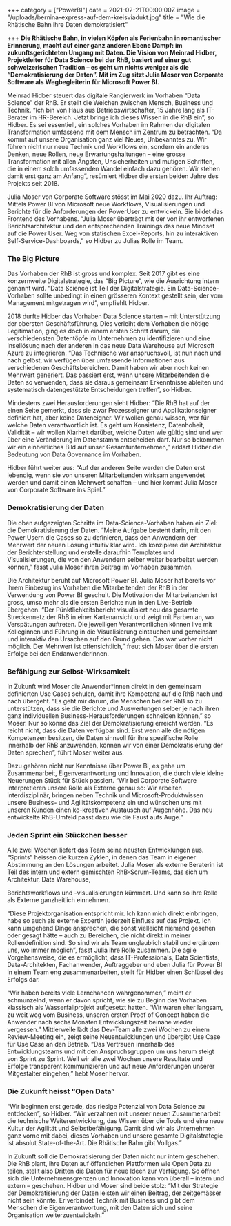 +++
category = ["PowerBI"]
date = 2021-02-21T00:00:00Z
image = "/uploads/bernina-express-auf-dem-kreisviadukt.jpg"
title = "Wie die Rhätische Bahn ihre Daten demokratisiert"

+++
**Die Rhätische Bahn, in vielen Köpfen als Ferienbahn in romantischer Erinnerung, macht auf einer ganz anderen Ebene Dampf: im zukunftsgerichteten Umgang mit Daten. Die Vision von Meinrad Hidber, Projektleiter für Data Science bei der RhB, basiert auf einer gut schweizerischen Tradition – es geht um nichts weniger als die “Demokratisierung der Daten”. Mit im Zug sitzt Julia Moser von Corporate Software als Wegbegleiterin für Microsoft Power BI.**

Meinrad Hidber steuert das digitale Rangierwerk im Vorhaben “Data Science” der RhB. Er stellt die Weichen zwischen Mensch, Business und Technik. “Ich bin von Haus aus Betriebswirtschafter, 15 Jahre lang als IT-Berater im HR-Bereich. Jetzt bringe ich dieses Wissen in die RhB ein”, so Hidber. Es sei essentiell, ein solches Vorhaben im Rahmen der digitalen Transformation umfassend mit dem Mensch im Zentrum zu betrachten. “Da kommt auf unsere Organisation ganz viel Neues, Unbekanntes zu. Wir führen nicht nur neue Technik und Workflows ein, sondern ein anderes Denken, neue Rollen, neue Erwartungshaltungen – eine grosse Transformation mit allen Ängsten, Unsicherheiten und mutigen Schritten, die in einem solch umfassenden Wandel einfach dazu gehören. Wir stehen damit erst ganz am Anfang”, resümiert Hidber die ersten beiden Jahre des Projekts seit 2018.

Julia Moser von Corporate Software stösst im Mai 2020 dazu. Ihr Auftrag: Mittels Power BI von Microsoft neue Workflows, Visualisierungen und Berichte für die Anforderungen der PowerUser zu entwickeln. Sie bildet das Frontend des Vorhabens. “Julia Moser überträgt mit der von ihr entworfenen Berichtsarchitektur und den entsprechenden Trainings das neue Mindset auf die Power User. Weg von statischen Excel-Reports, hin zu interaktiven Self-Service-Dashboards,” so Hidber zu Julias Rolle im Team.

### The Big Picture

Das Vorhaben der RhB ist gross und komplex. Seit 2017 gibt es eine konzernweite Digitalstrategie, das “Big Picture”, wie die Ausrichtung intern genannt wird. “Data Science ist Teil der Digitalstrategie. Ein Data-Science-Vorhaben sollte unbedingt in einen grösseren Kontext gestellt sein, der vom Management mitgetragen wird”, empfiehlt Hidber.

2018 durfte Hidber das Vorhaben Data Science starten – mit Unterstützung der obersten Geschäftsführung. Dies verleiht dem Vorhaben die nötige Legitimation, ging es doch in einem ersten Schritt darum, die verschiedensten Datentöpfe im Unternehmen zu identifizieren und eine Insellösung nach der anderen in das neue Data Warehouse auf Microsoft Azure zu integrieren. “Das Technische war anspruchsvoll, ist nun nach und nach gelöst, wir verfügen über umfassende Informationen aus verschiedenen Geschäftsbereichen. Damit haben wir aber noch keinen Mehrwert generiert. Das passiert erst, wenn unsere Mitarbeitenden die Daten so verwenden, dass sie daraus gemeinsam Erkenntnisse ableiten und systematisch datengestützte Entscheidungen treffen”, so Hidber.

Mindestens zwei Herausforderungen sieht Hidber: “Die RhB hat auf der einen Seite gemerkt, dass sie zwar Prozesseigner und Applikationseigner definiert hat, aber keine Dateneigner. Wir wollen genau wissen, wer für welche Daten verantwortlich ist. Es geht um Konsistenz, Datenhoheit, Validität – wir wollen Klarheit darüber, welche Daten wie gültig sind und wer über eine Veränderung im Datenstamm entscheiden darf. Nur so bekommen wir ein einheitliches Bild auf unser Gesamtunternehmen,” erklärt Hidber die Bedeutung von Data Governance im Vorhaben.

Hidber führt weiter aus: “Auf der anderen Seite werden die Daten erst lebendig, wenn sie von unseren Mitarbeitenden wirksam angewendet werden und damit einen Mehrwert schaffen – und hier kommt Julia Moser von Corporate Software ins Spiel.”

### Demokratisierung der Daten

Die oben aufgezeigten Schritte im Data-Science-Vorhaben haben ein Ziel: die Demokratisierung der Daten. “Meine Aufgabe besteht darin, mit den Power Usern die Cases so zu definieren, dass den Anwendern der Mehrwert der neuen Lösung intuitiv klar wird. Ich konzipiere die Architektur der Berichterstellung und erstelle daraufhin Templates und Visualisierungen, die von den Anwendern selber weiter bearbeitet werden können,” fasst Julia Moser ihren Beitrag im Vorhaben zusammen.

Die Architektur beruht auf Microsoft Power BI. Julia Moser hat bereits vor ihrem Einbezug ins Vorhaben die Mitarbeitenden der RhB in der Verwendung von Power BI geschult. Die Motivation der Mitarbeitenden ist gross, umso mehr als die ersten Berichte nun in den Live-Betrieb übergehen. “Der Pünktlichkeitsbericht visualisiert neu das gesamte Streckennetz der RhB in einer Kartenansicht und zeigt mit Farben an, wo Verspätungen auftreten. Die jeweiligen Verantwortlichen können live mit Kolleginnen und Führung in die Visualisierung eintauchen und gemeinsam und interaktiv den Ursachen auf den Grund gehen. Das war vorher nicht möglich. Der Mehrwert ist offensichtlich,” freut sich Moser über die ersten Erfolge bei den Endanwenderinnen.

### Befähigung zur Selbst-Wirksamkeit

In Zukunft wird Moser die Anwender*innen direkt in den gemeinsam definierten Use Cases schulen, damit ihre Kompetenz auf die RhB nach und nach übergeht. “Es geht mir darum, die Menschen bei der RhB so zu unterstützen, dass sie die Berichte und Auswertungen selber je nach ihren ganz individuellen Business-Herausforderungen schneiden können,” so Moser. Nur so könne das Ziel der Demokratisierung erreicht werden. “Es reicht nicht, dass die Daten verfügbar sind. Erst wenn alle die nötigen Kompetenzen besitzen, die Daten sinnvoll für ihre spezifische Rolle innerhalb der RhB anzuwenden, können wir von einer Demokratisierung der Daten sprechen”, führt Moser weiter aus.

Dazu gehören nicht nur Kenntnisse über Power BI, es gehe um Zusammenarbeit, Eigenverantwortung und Innovation, die durch viele kleine Neuerungen Stück für Stück passiert. “Wir bei Corporate Software interpretieren unsere Rolle als Externe genau so: Wir arbeiten interdisziplinär, bringen neben Technik und Microsoft-Produktwissen unsere Business- und Agilitätskompetenz ein und wünschen uns mit unseren Kunden einen ko-kreativen Austausch auf Augenhöhe. Das neu entwickelte RhB-Umfeld passt dazu wie die Faust aufs Auge.”

### Jeden Sprint ein Stückchen besser

Alle zwei Wochen liefert das Team seine neusten Entwicklungen aus. “Sprints” heissen die kurzen Zyklen, in denen das Team in eigener Abstimmung an den Lösungen arbeitet. Julia Moser als externe Beraterin ist Teil des intern und extern gemischten RhB-Scrum-Teams, das sich um Architektur, Data Warehouse,

Berichtsworkflows und -visualisierungen kümmert. Und kann so ihre Rolle als Externe ganzheitlich einnehmen.

“Diese Projektorganisation entspricht mir. Ich kann mich direkt einbringen, habe so auch als externe Expertin jederzeit Einfluss auf das Projekt. Ich kann umgehend Dinge ansprechen, die sonst vielleicht niemand gesehen oder gesagt hätte – auch zu Bereichen, die nicht direkt in meiner Rollendefinition sind. So sind wir als Team unglaublich stabil und ergänzen uns, wo immer möglich”, fasst Julia ihre Rolle zusammen. Die agile Vorgehensweise, die es ermöglicht, dass IT-Professionals, Data Scientists, Data-Architekten, Fachanwender, Auftraggeber und eben Julia für Power BI in einem Team eng zusammenarbeiten, stellt für Hidber einen Schlüssel des Erfolgs dar.

“Wir haben bereits viele Lernchancen wahrgenommen,” meint er schmunzelnd, wenn er davon spricht, wie sie zu Beginn das Vorhaben klassisch als Wasserfallprojekt aufgesetzt hatten. “Wir waren eher langsam, zu weit weg vom Business, unseren ersten Proof of Concept haben die Anwender nach sechs Monaten Entwicklungszeit beinahe wieder vergessen.” Mittlerweile lädt das Dev-Team alle zwei Wochen zu einem Review-Meeting ein, zeigt seine Neuentwicklungen und übergibt Use Case für Use Case an den Betrieb. “Das Vertrauen innerhalb des Entwicklungsteams und mit den Anspruchsgruppen um uns herum steigt von Sprint zu Sprint. Weil wir alle zwei Wochen unsere Resultate und Erfolge transparent kommunizieren und auf neue Anforderungen unserer Mitgestalter eingehen,” hebt Moser hervor.

### Die Zukunft heisst “Open Data”

“Wir beginnen erst gerade, das riesige Potenzial von Data Science zu entdecken”, so Hidber. “Wir verzahnen mit unserer neuen Zusammenarbeit die technische Weiterentwicklung, das Wissen über die Tools und eine neue Kultur der Agilität und Selbstbefähigung. Damit sind wir als Unternehmen ganz vorne mit dabei, dieses Vorhaben und unsere gesamte Digitalstrategie ist absolut State-of-the-Art. Die Rhätische Bahn gibt Vollgas.”

In Zukunft soll die Demokratisierung der Daten nicht nur intern geschehen. Die RhB plant, ihre Daten auf öffentlichen Plattformen wie Open Data zu teilen, stellt also Dritten die Daten für neue Ideen zur Verfügung. So öffnen sich die Unternehmensgrenzen und Innovation kann von überall – intern und extern – geschehen. Hidber und Moser sind beide stolz: “Mit der Strategie der Demokratisierung der Daten leisten wir einen Beitrag, der zeitgemässer nicht sein könnte. Er verbindet Technik mit Business und gibt dem Menschen die Eigenverantwortung, mit den Daten sich und seine Organisation weiterzuentwickeln.”